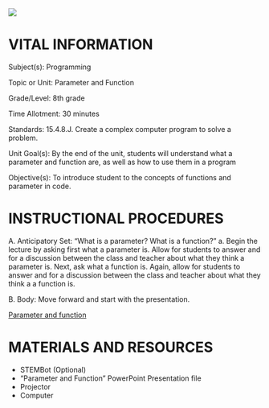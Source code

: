  <img src=https://github.com/BotDevLLC/BotDevCurriculum/blob/master/Pictures/Botdev.png>


# VITAL INFORMATION

Subject(s): 	Programming

Topic or Unit: Parameter and Function	

Grade/Level: 	8th grade

Time Allotment:	 30 minutes

Standards: 15.4.8.J. Create a complex computer program to solve a problem. 

Unit Goal(s):  	By the end of the unit, students will understand what a parameter and function are, as well as how to use them in a program

Objective(s):  To introduce student to the concepts of functions and parameter in code.     



# INSTRUCTIONAL PROCEDURES


A.	Anticipatory Set: “What is a parameter? What is a function?”
a.	Begin the lecture by asking first what a parameter is. Allow for students to answer and for a discussion between the class and teacher about what they think a parameter is. Next, ask what a function is. Again, allow for students to answer and for a discussion between the class and teacher about what they think a a function is.

B.	Body:  Move forward and start with the presentation. 

<a href="https://drive.google.com/drive/folders/1G4EWAjT57GOxxfZdoEh-NuxwVciLKbaI" target="_blank">Parameter and function</a>
   

# MATERIALS AND RESOURCES

* STEMBot (Optional)
* “Parameter and Function” PowerPoint Presentation file
* Projector
* Computer

